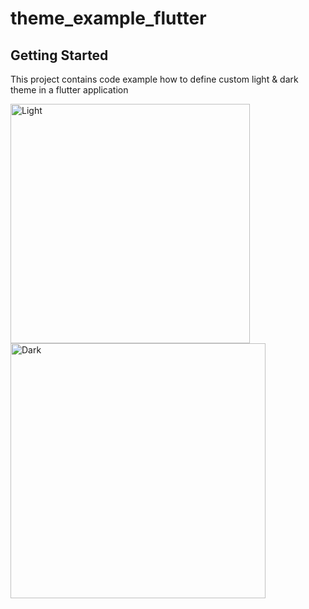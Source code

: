 # theme_example_flutter

## Getting Started

This project contains code example how to define custom light & dark theme in a flutter application


<img width="383" alt="Light" src="https://user-images.githubusercontent.com/74094936/209470628-7fd9c08d-4555-4819-b727-53ce45a56877.png">

<img width="408" alt="Dark" src="https://user-images.githubusercontent.com/74094936/209470637-080a20e8-3307-4bb4-8f4f-0c15634096c4.png">
